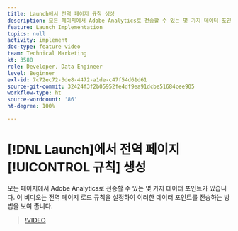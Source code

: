 ```yaml
---
title: Launch에서 전역 페이지 규칙 생성
description: 모든 페이지에서 Adobe Analytics로 전송할 수 있는 몇 가지 데이터 포인트가 있습니다. 이 비디오는 전역 페이지 로드 규칙을 설정하여 이러한 데이터 포인트를 전송하는 방법을 보여 줍니다.
feature: Launch Implementation
topics: null
activity: implement
doc-type: feature video
team: Technical Marketing
kt: 3588
role: Developer, Data Engineer
level: Beginner
exl-id: 7c72ec72-3de8-4472-a1de-c47f54d61d61
source-git-commit: 32424f3f2b05952fe4df9ea91dcbe51684cee905
workflow-type: ht
source-wordcount: '86'
ht-degree: 100%

---
```


# [!DNL Launch]에서 전역 페이지 [!UICONTROL 규칙] 생성

모든 페이지에서 Adobe Analytics로 전송할 수 있는 몇 가지 데이터 포인트가 있습니다. 이 비디오는 전역 페이지 로드 규칙을 설정하여 이러한 데이터 포인트를 전송하는 방법을 보여 줍니다.

>[!VIDEO](https://video.tv.adobe.com/v/28769/?quality=12)
